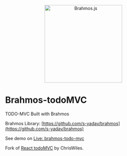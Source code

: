 <p align="center">
  <a href="https://github.com/s-yadav/brahmos" target="_blank">
    <img src="https://unpkg.com/brahmos@0.5.0/brahmos.svg" alt="Brahmos.js" width="250">
  </a>
</p>

# Brahmos-todoMVC
TODO-MVC Built with Brahmos

Brahmos Library: [https://github.com/s-yadav/brahmos](https://github.com/s-yadav/brahmos)

See demo on
[Live: brahmos-todo-mvc](https://s-yadav.github.io/brahmos-todo-mvc)

Fork of [React todoMVC](https://github.com/ChrisWiles/React-todoMVC) by ChrisWiles.
